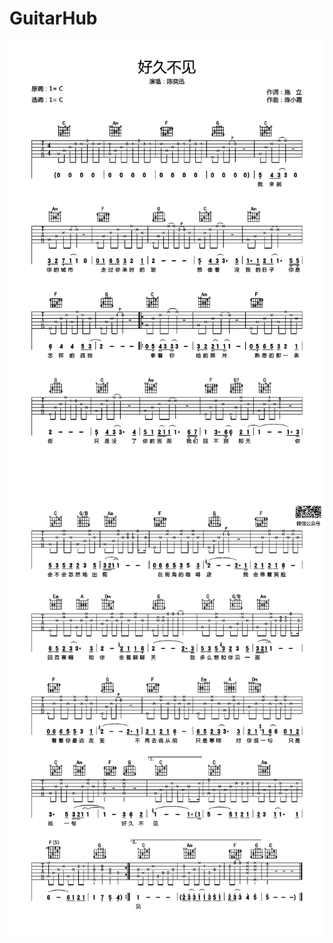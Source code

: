 # GuitarHub

![陈奕迅_好久不见吉他谱_C调简单版_0](./陈奕迅_好久不见吉他谱_C调简单版_0.jpg)
![陈奕迅_好久不见吉他谱_C调简单版_1](./陈奕迅_好久不见吉他谱_C调简单版_1.jpg)
